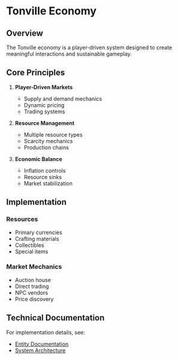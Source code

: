 # Tonville Economy

## Overview

The Tonville economy is a player-driven system designed to create meaningful interactions and sustainable gameplay.

## Core Principles

1. **Player-Driven Markets**

   - Supply and demand mechanics
   - Dynamic pricing
   - Trading systems

2. **Resource Management**

   - Multiple resource types
   - Scarcity mechanics
   - Production chains

3. **Economic Balance**
   - Inflation controls
   - Resource sinks
   - Market stabilization

## Implementation

### Resources

- Primary currencies
- Crafting materials
- Collectibles
- Special items

### Market Mechanics

- Auction house
- Direct trading
- NPC vendors
- Price discovery

## Technical Documentation

For implementation details, see:

- [Entity Documentation](../architecture/entities.md)
- [System Architecture](../architecture/diagrams/system-overview.mmd)
